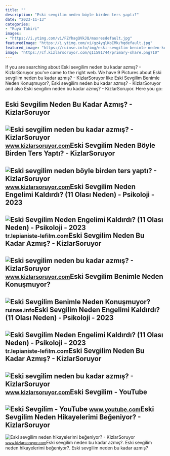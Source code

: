 ```yaml
---
title: ""
description: "Eski sevgilim neden böyle birden ters yaptı?"
date: "2023-11-13"
categories:
- "Ruya Tabiri"
images:
- "https://i.ytimg.com/vi/FZYhagQVkJQ/maxresdefault.jpg"
featuredImage: "https://i.ytimg.com/vi/gz4yqlKoIMk/hqdefault.jpg"
featured_image: "https://ruinse.info/img/eski-sevgilim-benimle-neden-konusmuyor_06t.jpg"
image: "https://cf.kizlarsoruyor.com/q11591744/primary-share.png?10"
---
```


If you are searching about Eski sevgilim neden bu kadar azmış? - KizlarSoruyor you've came to the right web. We have 9 Pictures about Eski sevgilim neden bu kadar azmış? - KizlarSoruyor like Eski Sevgilim Benimle Neden Konuşmuyor?, Eski sevgilim neden bu kadar azmış? - KizlarSoruyor and also Eski sevgilim neden bu kadar azmış? - KizlarSoruyor. Here you go:

Eski Sevgilim Neden Bu Kadar Azmış? - KizlarSoruyor
---------------------------------------------------

 ![Eski sevgilim neden bu kadar azmış? - KizlarSoruyor](https://cf.kizlarsoruyor.com/q11591744/29673770-d39a-4773-90aa-8e85724a94e0.jpg) <small>www.kizlarsoruyor.com</small>Eski Sevgilim Neden Böyle Birden Ters Yaptı? - KizlarSoruyor
------------------------------------------------------------

 ![Eski sevgilim neden böyle birden ters yaptı? - KizlarSoruyor](https://cf.kizlarsoruyor.com/q18769836/fe60790b-cfac-43aa-899e-778f99677291.jpg) <small>www.kizlarsoruyor.com</small>Eski Sevgilim Neden Engelimi Kaldırdı? (11 Olası Neden) - Psikoloji - 2023
--------------------------------------------------------------------------

 ![Eski Sevgilim Neden Engelimi Kaldırdı? (11 Olası Neden) - Psikoloji - 2023](https://a.lepianiste-lefilm.com/psychology/Why-Did-My-Ex-Unblock-Me-11-Possible-Reasons.webp) <small>tr.lepianiste-lefilm.com</small>Eski Sevgilim Neden Bu Kadar Azmış? - KizlarSoruyor
---------------------------------------------------

 ![Eski sevgilim neden bu kadar azmış? - KizlarSoruyor](https://cf.kizlarsoruyor.com/q11591744/9df87899-d1a8-4857-b3e3-6ad731c52d69.jpg) <small>www.kizlarsoruyor.com</small>Eski Sevgilim Benimle Neden Konuşmuyor?
---------------------------------------

 ![Eski Sevgilim Benimle Neden Konuşmuyor?](https://ruinse.info/img/eski-sevgilim-benimle-neden-konusmuyor_06t.jpg) <small>ruinse.info</small>Eski Sevgilim Neden Engelimi Kaldırdı? (11 Olası Neden) - Psikoloji - 2023
--------------------------------------------------------------------------

 ![Eski Sevgilim Neden Engelimi Kaldırdı? (11 Olası Neden) - Psikoloji - 2023](https://i.ytimg.com/vi/gz4yqlKoIMk/hqdefault.jpg) <small>tr.lepianiste-lefilm.com</small>Eski Sevgilim Neden Bu Kadar Azmış? - KizlarSoruyor
---------------------------------------------------

 ![Eski sevgilim neden bu kadar azmış? - KizlarSoruyor](https://cf.kizlarsoruyor.com/q11591744/primary-share.png?10) <small>www.kizlarsoruyor.com</small>Eski Sevgilim - YouTube
-----------------------

 ![Eski Sevgilim - YouTube](https://i.ytimg.com/vi/FZYhagQVkJQ/maxresdefault.jpg) <small>www.youtube.com</small>Eski Sevgilim Neden Hikayelerimi Beğeniyor? - KizlarSoruyor
-----------------------------------------------------------

 ![Eski sevgilim neden hikayelerimi beğeniyor? - KizlarSoruyor](https://cf.kizlarsoruyor.com/q18128690/primary-share.png?60) <small>www.kizlarsoruyor.com</small>Eski sevgilim neden bu kadar azmış?. Eski sevgilim neden hikayelerimi beğeniyor?. Eski sevgilim neden bu kadar azmış?
